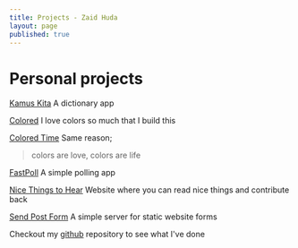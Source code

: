 ```yaml
---
title: Projects - Zaid Huda
layout: page
published: true
---
```


# Personal projects

[Kamus Kita](https://kamuskita.my)
A dictionary app

[Colored](https://colored.zaidhuda.com)
I love colors so much that I build this

[Colored Time](https://colored-time.zaidhuda.com)
Same reason;

> colors are love, colors are life

[FastPoll](http://fastpoll.zaidhuda.com/)
A simple polling app

[Nice Things to Hear](https://nicethingstohear.zaidhuda.com/)
Website where you can read nice things and contribute back

[Send Post Form](https://sendpostform.zaidhuda.com/)
A simple server for static website forms

Checkout my [github](https://github.com/hudadiaz) repository to see what I've done
